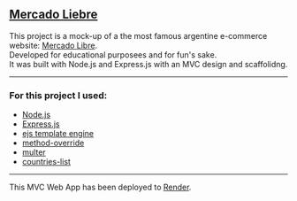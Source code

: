 [Mercado Liebre](https://mercado-liebre-rvel.onrender.com/)
---

This project is a mock-up of a the most famous argentine e-commerce website: [Mercado Libre](https://www.mercadolibre.com.ar/).  
Developed for educational purposees and for fun's sake.  
It was built with Node.js and Express.js with an MVC design and scaffolidng.  

---

<h3>For this project I used:</h3>  

- [Node.js](https://nodejs.org)  
- [Express.js](https://expressjs.com/)
- [ejs template engine](https://ejs.co/)
- [method-override](https://www.npmjs.com/package/method-override)
- [multer](https://www.npmjs.com/package/multer)
- [countries-list](https://www.npmjs.com/package/countries-list)

---

This MVC Web App has been deployed to [Render](https://render.com/).  
